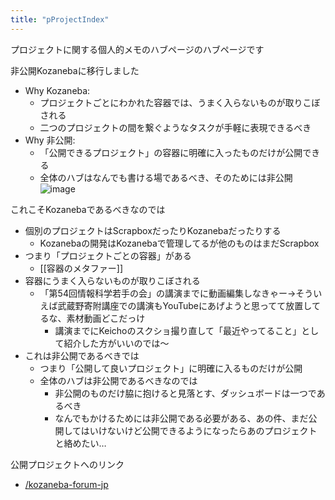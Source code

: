 ```yaml
---
title: "pProjectIndex"
---
```


プロジェクトに関する個人的メモのハブページのハブページです

非公開Kozanebaに移行しました
- Why Kozaneba:
    - プロジェクトごとにわかれた容器では、うまく入らないものが取りこぼされる
    - 二つのプロジェクトの間を繋ぐようなタスクが手軽に表現できるべき
- Why 非公開:
    - 「公開できるプロジェクト」の容器に明確に入ったものだけが公開できる
    - 全体のハブはなんでも書ける場であるべき、そのためには非公開
![image](https://gyazo.com/cdf63ee5b79cb8de28f29711297f56ab/thumb/1000)


これこそKozanebaであるべきなのでは
- 個別のプロジェクトはScrapboxだったりKozanebaだったりする
    - Kozanebaの開発はKozanebaで管理してるが他のものはまだScrapbox
- つまり「プロジェクトごとの容器」がある
    - [[容器のメタファー]]
- 容器にうまく入らないものが取りこぼされる
    - 「第54回情報科学若手の会」の講演までに動画編集しなきゃー→そういえば武蔵野寄附講座での講演もYouTubeにあげようと思ってて放置してるな、素材動画どこだっけ
        - 講演までにKeichoのスクショ撮り直して「最近やってること」として紹介した方がいいのでは〜
- これは非公開であるべきでは
    - つまり「公開して良いプロジェクト」に明確に入るものだけが公開
    - 全体のハブは非公開であるべきなのでは
        - 非公開のものだけ脇に抱けると見落とす、ダッシュボードは一つであるべき
        - なんでもかけるためには非公開である必要がある、あの件、まだ公開してはいけないけど公開できるようになったらあのプロジェクトと絡めたい…

公開プロジェクトへのリンク
- [/kozaneba-forum-jp](https://scrapbox.io/kozaneba-forum-jp)